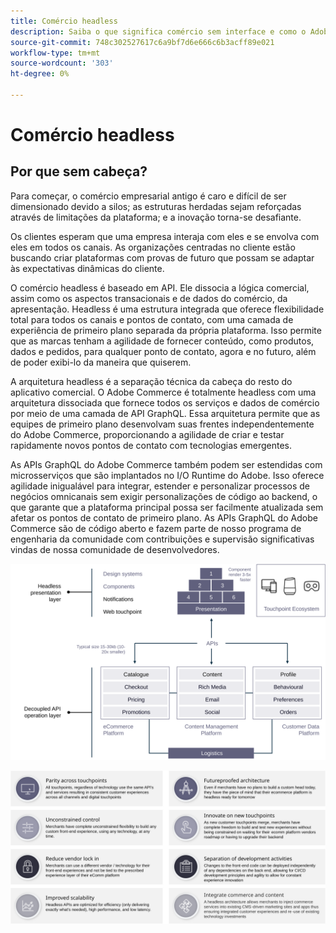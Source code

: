 ```yaml
---
title: Comércio headless
description: Saiba o que significa comércio sem interface e como o Adobe Commerce suporta arquiteturas sem periféricos.
source-git-commit: 748c302527617c6a9bf7d6e666c6b3acff89e021
workflow-type: tm+mt
source-wordcount: '303'
ht-degree: 0%

---
```



# Comércio headless

## Por que sem cabeça?

Para começar, o comércio empresarial antigo é caro e difícil de ser dimensionado devido a silos; as estruturas herdadas sejam reforçadas através de limitações da plataforma; e a inovação torna-se desafiante.

Os clientes esperam que uma empresa interaja com eles e se envolva com eles em todos os canais. As organizações centradas no cliente estão buscando criar plataformas com provas de futuro que possam se adaptar às expectativas dinâmicas do cliente.

O comércio headless é baseado em API. Ele dissocia a lógica comercial, assim como os aspectos transacionais e de dados do comércio, da apresentação. Headless é uma estrutura integrada que oferece flexibilidade total para todos os canais e pontos de contato, com uma camada de experiência de primeiro plano separada da própria plataforma. Isso permite que as marcas tenham a agilidade de fornecer conteúdo, como produtos, dados e pedidos, para qualquer ponto de contato, agora e no futuro, além de poder exibi-lo da maneira que quiserem.

A arquitetura headless é a separação técnica da cabeça do resto do aplicativo comercial. O Adobe Commerce é totalmente headless com uma arquitetura dissociada que fornece todos os serviços e dados de comércio por meio de uma camada de API GraphQL. Essa arquitetura permite que as equipes de primeiro plano desenvolvam suas frentes independentemente do Adobe Commerce, proporcionando a agilidade de criar e testar rapidamente novos pontos de contato com tecnologias emergentes.

As APIs GraphQL do Adobe Commerce também podem ser estendidas com microsserviços que são implantados no I/O Runtime do Adobe. Isso oferece agilidade inigualável para integrar, estender e personalizar processos de negócios omnicanais sem exigir personalizações de código ao backend, o que garante que a plataforma principal possa ser facilmente atualizada sem afetar os pontos de contato de primeiro plano. As APIs GraphQL do Adobe Commerce são de código aberto e fazem parte de nosso programa de engenharia da comunidade com contribuições e supervisão significativas vindas de nossa comunidade de desenvolvedores.

![Diagrama de arquitetura do comércio headless](../../../assets/playbooks/headless-diagram.svg)

![Benefícios do diagrama de arquitetura de comércio sem periféricos](../../../assets/playbooks/headless-benefits.svg)
